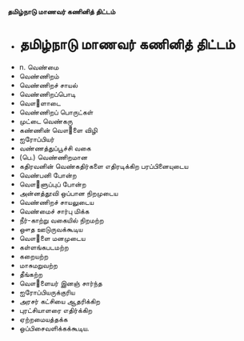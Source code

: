 **தமிழ்நாடு மாணவர் கணினித் திட்டம்**
- # தமிழ்நாடு மாணவர் கணினித் திட்டம்
- n. வெண்மை
- வெண்ணிறம்
- வெண்ணிறச் சாயல்
- வெண்ணிறப்பொடி
- வௌ஢ளாடை
- வெண்ணிறப் பொருட்கள்
- முட்டை வெண்கரு
- கண்ணின் வௌ஢ளை விழி
- ஐரோப்பியர்
- வண்ணத்துப்பூச்சி வகை
- (பெ.) வெண்ணிறமான
- கதிரவனின் வெண்கதிர்களை எதிரடிக்கிற பரப்பினையுடைய
- வெண்பனி போன்ற
- வௌ஢ளுப்புப் போன்ற
- அன்னத்தூவி ஒப்பான நிறமுடைய
- வெண்ணிறச் சாயலுடைய
- வெண்மைச் சார்பு மிக்க
-  நீர்-காற்று வகையில் நிறமற்ற
- ஔத ஊடுருவக்கூடிய
- வௌ஢ளை மனமுடைய
- கள்ளங்கபடமற்ற
- கறையற்ற
- மாசுமறுவற்ற
- தீங்கற்ற
- வௌ஢ளையர் இனஞ் சார்ந்த
- ஐரோப்பியருக்குரிய
- அரசர் கட்சியை ஆதரிக்கிற
- புரட்சியாளரை எதிர்க்கிற
- ஏற்றமையத்தக்க
- ஒப்பிசைவளிக்கக்கூடிய.

